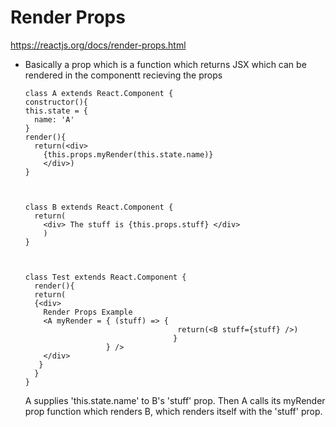 # Render Props
https://reactjs.org/docs/render-props.html

* Basically a prop which is a function which returns JSX which can be rendered
  in the componentt recieving the props
  ```
  class A extends React.Component {
  constructor(){
  this.state = {
    name: 'A'
  }
  render(){
    return(<div>
      {this.props.myRender(this.state.name)}
      </div>)
  }
  
  
  
  class B extends React.Component {
    return(
      <div> The stuff is {this.props.stuff} </div>
      )
  }
  
  
  
  class Test extends React.Component {
    render(){
    return(
    {<div>
      Render Props Example
      <A myRender = { (stuff) => {
                                    return(<B stuff={stuff} />)
                                   }
                    } />
      </div>
     }
    }
  }
  
  ```
  A supplies 'this.state.name' to B's 'stuff' prop.
  Then A calls its myRender prop function which renders B, which renders itself with the 'stuff' prop.
